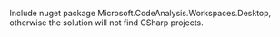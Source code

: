 ﻿Include nuget package Microsoft.CodeAnalysis.Workspaces.Desktop,
otherwise the solution will not find CSharp projects.
